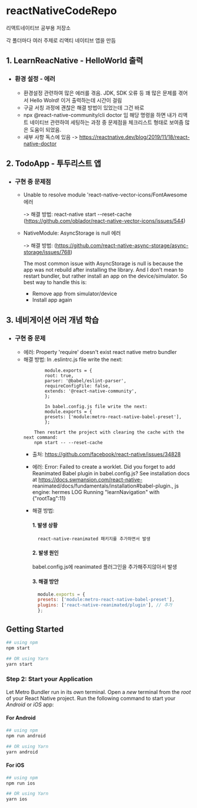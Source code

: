 # reactNativeCodeRepo

리액트네이티브 공부용 저장소

각 폴더마다 여러 주제로 리액티 네이티브 앱을 만듬

## 1. LearnReacNative - HelloWorld 출력

- ### 환경 설정 - 에러
  - 환경설정 관련하여 많은 에러를 겪음. JDK, SDK 오류 등 꽤 많은 문제를 겪어서 Hello Wolrd! 이거 출력하는데 시간이 걸림
  - 구글 서칭 과정에 괜찮은 해결 방법이 있었는데 그건 바로
  - npx @react-native-community/cli doctor 임 해당 명령을 하면 내가 리액트 네이티브 관련하여 세팅하는 과정 중 문제점을 체크리스트 형태로 보여줌 많은 도움이 되었음.
  - 새부 사항 독스에 있음 -> https://reactnative.dev/blog/2019/11/18/react-native-doctor

## 2. TodoApp - 투두리스트 앱

- ### 구현 중 문제점

  - Unable to resolve module 'react-native-vector-icons/FontAwesome 에러

    -> 해결 방법: react-native start --reset-cache (https://github.com/oblador/react-native-vector-icons/issues/544)


  - NativeModule: AsyncStorage is null 에러

    -> 해결 방법: (https://github.com/react-native-async-storage/async-storage/issues/768)

    The most common issue with AsyncStorage is null is because the app was not rebuild after installing the library. And I don't mean to restart bundler, but rather install an app on the device/simulator. So best way to handle this is:

    - Remove app from simulator/device
    - Install app again
   
## 3. 네비게이션 어러 개념 학습

 - ### 구현 중 문제
    - 에러: Property 'require' doesn't exist react native metro bundler
    - 해결 방법:
        In .eslintrc.js file write the next:
      ```javaSacript
              module.exports = {
              root: true,
              parser: '@babel/eslint-parser',
              requireConfigFile: false,
              extends: '@react-native-community',
              };
      
              In babel.config.js file write the next:
              module.exports = {
              presets: ['module:metro-react-native-babel-preset'],
              };
      ```
              Then restart the project with clearing the cache with the next command:
              npm start -- --reset-cache
      - 출처: https://github.com/facebook/react-native/issues/34828
     
      - 에러: Error: Failed to create a worklet. Did you forget to add Reanimated Babel plugin in babel.config.js? See installation docs at https://docs.swmansion.com/react-native-              
              reanimated/docs/fundamentals/installation#babel-plugin., js engine: hermes LOG Running "learnNavigation" with {"rootTag":11}
      - 해결 방법:
          #### 1. 발생 상황
              react-native-reanimated 패키지를 추가하면서 발생
          #### 2. 발생 원인
          babel.config.js에 reanimated 플러그인을 추가해주지않아서 발생
          #### 3. 해결 방안
          ```javaScript
            module.exports = {
            presets: ['module:metro-react-native-babel-preset'],
            plugins: ['react-native-reanimated/plugin'], // 추가
            };
          ```

## Getting Started

```bash
## using npm
npm start

## OR using Yarn
yarn start
```

### Step 2: Start your Application

Let Metro Bundler run in its _own_ terminal. Open a _new_ terminal from the _root_ of your React Native project. Run the following command to start your _Android_ or _iOS_ app:

#### For Android

```bash
## using npm
npm run android

## OR using Yarn
yarn android
```

#### For iOS

```bash
## using npm
npm run ios

## OR using Yarn
yarn ios
```
